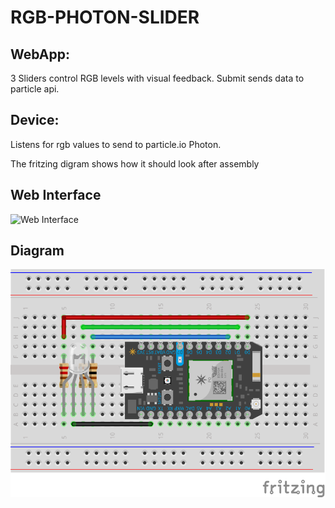 # RGB-PHOTON-SLIDER

## WebApp:
3 Sliders control RGB levels with visual feedback. Submit sends data to particle api.

## Device:
Listens for rgb values to send to particle.io Photon.

The fritzing digram shows how it should look after assembly

## Web Interface
![Web Interface](./rgb-photon-web-interface)

## Diagram
![RGB to Photon](./rgb-photon-diagram.png)
